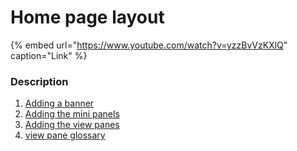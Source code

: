 # Home page layout

{% embed url="https://www.youtube.com/watch?v=yzzBvVzKXlQ" caption="Link" %}

### Description

1. [Adding a banner](ugcontenttypes/howto-banner.md#creating-a-banner-image)
2. [Adding the mini panels](advancedguide/howto-minipanels.md#creating-a-mini-panel)
3. [Adding the view panes](home-page-layout.md)
4. [view pane glossary](views/)

